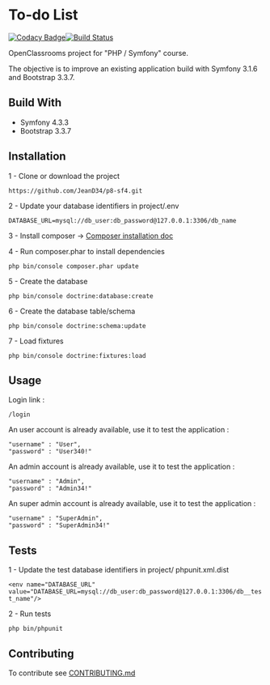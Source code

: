 # To-do List

[![Codacy Badge](https://api.codacy.com/project/badge/Grade/29619d0122614401be96c403530b3df5)](https://www.codacy.com/app/JeanD34/p8-sf4?utm_source=github.com&amp;utm_medium=referral&amp;utm_content=JeanD34/p8-sf4&amp;utm_campaign=Badge_Grade)[![Build Status](https://travis-ci.com/JeanD34/p8-sf4.svg?branch=master)](https://travis-ci.com/JeanD34/p8-sf4)


OpenClassrooms project for "PHP / Symfony" course.

The objective is to improve an existing application build with Symfony 3.1.6 and Bootstrap 3.3.7.

## Build With

- Symfony 4.3.3
- Bootstrap 3.3.7

## Installation

1 - Clone or download the project

```https://github.com/JeanD34/p8-sf4.git```

2 - Update your database identifiers in project/.env

```DATABASE_URL=mysql://db_user:db_password@127.0.0.1:3306/db_name```

3 - Install composer -> [Composer installation doc](https://getcomposer.org/download/)

4 - Run composer.phar to install dependencies

```php bin/console composer.phar update```

5 - Create the database

```php bin/console doctrine:database:create```

6 - Create the database table/schema

```php bin/console doctrine:schema:update```

7 - Load fixtures

```php bin/console doctrine:fixtures:load```

## Usage

Login link :

```/login```

An user account is already available, use it to test the application :

```
"username" : "User",
"password" : "User340!"
```

An admin account is already available, use it to test the application :

```
"username" : "Admin",
"password" : "Admin34!"
```

An super admin account is already available, use it to test the application :

```
"username" : "SuperAdmin",
"password" : "SuperAdmin34!"
```

## Tests

1 - Update the test database identifiers in project/
phpunit.xml.dist

```<env name="DATABASE_URL" value="DATABASE_URL=mysql://db_user:db_password@127.0.0.1:3306/db__test_name"/>```

2 - Run tests

```php bin/phpunit```

## Contributing

To contribute see [CONTRIBUTING.md](https://github.com/JeanD34/p8-sf4/blob/master/CONTRIBUTING.md)